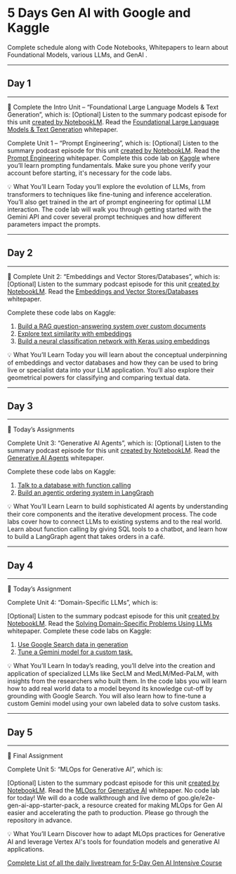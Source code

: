 # 5 Days Gen AI with Google and Kaggle
Complete schedule along with Code Notebooks, Whitepapers to learn about Foundational Models, various LLMs, and GenAI . 

---------
## Day 1
---------
🎒 Complete the Intro Unit – “Foundational Large Language Models & Text Generation”, which is:
[Optional] Listen to the summary podcast episode for this unit [created by NotebookLM](https://www.youtube.com/watch?v=mQDlCZZsOyo).
Read the [Foundational Large Language Models & Text Generation](https://github.com/ankitaguhaoakland/GenAI-5DaysKaggle/blob/main/whitepaper_Foundational%20Large%20Language%20models%20%26%20text%20generation.pdf) whitepaper.

Complete Unit 1 – “Prompt Engineering”, which is:
[Optional] Listen to the summary podcast episode for this unit [created by NotebookLM](https://www.youtube.com/watch?v=F_hJ2Ey4BNc).
Read the [Prompt Engineering](https://github.com/ankitaguhaoakland/GenAI-5DaysKaggle/blob/main/Newwhitepaper_Prompt%20Engineering_v4.pdf) whitepaper.
Complete this code lab on [Kaggle](https://github.com/ankitaguhaoakland/GenAI-5DaysKaggle/blob/main/day-1-prompting.ipynb) where you’ll learn prompting fundamentals. Make sure you phone verify your account before starting, it's necessary for the code labs.

💡 What You’ll Learn
Today you’ll explore the evolution of LLMs, from transformers to techniques like fine-tuning and inference acceleration. You’ll also get trained in the art of prompt engineering for optimal LLM interaction.
The code lab will walk you through getting started with the Gemini API and cover several prompt techniques and how different parameters impact the prompts.

---------
## Day 2
---------
🎒 Complete Unit 2: “Embeddings and Vector Stores/Databases”, which is:
[Optional] Listen to the summary podcast episode for this unit [created by NotebookLM](https://www.youtube.com/watch?v=1CC39K76Nqs).
Read the [Embeddings and Vector Stores/Databases](https://github.com/ankitaguhaoakland/GenAI-5DaysKaggle/blob/main/whitepaper_Embeddings%20%26%20vector%20stores.pdf) whitepaper.

Complete these code labs on Kaggle:
1. [Build a RAG question-answering system over custom documents](https://github.com/ankitaguhaoakland/GenAI-5DaysKaggle/blob/main/day-2-i-document-q-a-with-rag.ipynb)
2. [Explore text similarity with embeddings](https://github.com/ankitaguhaoakland/GenAI-5DaysKaggle/blob/main/day-2-ii-embeddings-and-similarity-scores.ipynb)
3. [Build a neural classification network with Keras using embeddings](https://github.com/ankitaguhaoakland/GenAI-5DaysKaggle/blob/main/day-2-iii-classifying-embeddings-with-keras.ipynb)

💡 What You’ll Learn
Today you will learn about the conceptual underpinning of embeddings and vector databases and how they can be used to bring live or specialist data into your LLM application. You’ll also explore their geometrical powers for classifying and comparing textual data. 

---------
## Day 3
---------
🎒 Today’s Assignments

Complete Unit 3: “Generative AI Agents”, which is: [Optional] Listen to the summary podcast episode for this unit [created by NotebookLM](https://www.youtube.com/watch?v=H4gZd4BCrDQ).
Read the [Generative AI Agents](https://github.com/ankitaguhaoakland/GenAI-5DaysKaggle/blob/main/Newwhitepaper_Agents2.pdf) whitepaper.

Complete these code labs on Kaggle:
 1. [Talk to a database with function calling](https://github.com/ankitaguhaoakland/GenAI-5DaysKaggle/blob/main/day-3-i-function-calling-with-the-gemini-api.ipynb)
 2. [Build an agentic ordering system in LangGraph](https://github.com/ankitaguhaoakland/GenAI-5DaysKaggle/blob/main/day-3-ii-building-an-agent-with-langgraph.ipynb)

💡 What You’ll Learn
Learn to build sophisticated AI agents by understanding their core components and the iterative development process. The code labs cover how to connect LLMs to existing systems and to the real world. Learn about function calling by giving SQL tools to a chatbot, and learn how to build a LangGraph agent that takes orders in a café.

---------
## Day 4
---------
🎒 Today’s Assignment

Complete Unit 4: “Domain-Specific LLMs”, which is:

[Optional] Listen to the summary podcast episode for this unit [created by NotebookLM](https://www.youtube.com/watch?v=b1a4ZOQ8XdI).
Read the [Solving Domain-Specific Problems Using LLMs](https://github.com/ankitaguhaoakland/GenAI-5DaysKaggle/blob/main/Newwhitepaper_Day%204-Solving%20Domain-Specific%20problems%20using%20LLMs.pdf) whitepaper.
Complete these code labs on Kaggle:
1. [Use Google Search data in generation](https://github.com/ankitaguhaoakland/GenAI-5DaysKaggle/blob/main/day-4-i-google-search-grounding.ipynb)
2. [Tune a Gemini model for a custom task.](https://github.com/ankitaguhaoakland/GenAI-5DaysKaggle/blob/main/day-4-ii-fine-tuning-a-custom-model.ipynb)

💡 What You’ll Learn
In today’s reading, you’ll delve into the creation and application of specialized LLMs like SecLM and MedLM/Med-PaLM, with insights from the researchers who built them.
In the code labs you will learn how to add real world data to a model beyond its knowledge cut-off by grounding with Google Search.  You will also learn how to fine-tune a custom Gemini model using your own labeled data to solve custom tasks.

---------
## Day 5
---------
🎒 Final Assignment

Complete Unit 5: “MLOps for Generative AI”, which is:

[Optional] Listen to the summary podcast episode for this unit [created by NotebookLM](https://www.youtube.com/watch?v=k9S6IhiUUj4).
Read the [MLOps for Generative AI](https://github.com/ankitaguhaoakland/GenAI-5DaysKaggle/blob/main/Newwhitepaper_Day%205-Operationalizing%20Generative%20AI%20on%20Vertex%20AI.pdf) whitepaper.
No code lab for today! We will do a code walkthrough and live demo of goo.gle/e2e-gen-ai-app-starter-pack, a resource created for making MLOps for Gen AI easier and accelerating the path to production. Please go through the repository in advance.

💡 What You’ll Learn
Discover how to adapt MLOps practices for Generative AI and leverage Vertex AI's tools for foundation models and generative AI applications.


[Complete List of all the daily livestream for 5-Day Gen AI Intensive Course](https://www.youtube.com/playlist?list=PLqFaTIg4myu-b1PlxitQdY0UYIbys-2es)
